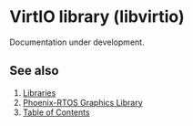 # VirtIO library (libvirtio)

Documentation under development.

## See also

1. [Libraries](README.md)
2. [Phoenix-RTOS Graphics Library](libgraph.md)
3. [Table of Contents](../README.md)
